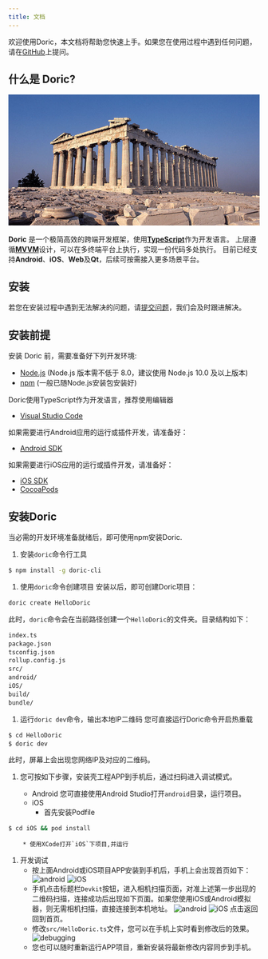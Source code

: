 ```yaml
---
title: 文档
---
```

欢迎使用Doric，本文档将帮助您快速上手。如果您在使用过程中遇到任何问题，请在[GitHub](https://github.com/doric-pub/Doric/issues)上提问。

## 什么是 Doric?

![Doric](./temple.png)

**Doric** 是一个极简高效的跨端开发框架，使用[**TypeScript**](https://www.typescriptlang.org/index.html)作为开发语言。
上层遵循[**MVVM**](./mvvm.html)设计，可以在多终端平台上执行，实现一份代码多处执行。
目前已经支持**Android**、**iOS**、**Web**及**Qt**，后续可按需接入更多场景平台。

## 安装

若您在安装过程中遇到无法解决的问题，请[提交问题](https://github.com/doric-pub/Doric/issues)，我们会及时跟进解决。

## 安装前提

安装 Doric 前，需要准备好下列开发环境:

- [Node.js](http://nodejs.org/) (Node.js 版本需不低于 8.0，建议使用 Node.js 10.0 及以上版本)
- [npm](https://www.npmjs.com/) (一般已随Node.js安装包安装好)

Doric使用TypeScript作为开发语言，推荐使用编辑器

- [Visual Studio Code](https://code.visualstudio.com/)

如果需要进行Android应用的运行或插件开发，请准备好：
- [Android SDK](https://developer.android.com/index.html)

如果需要进行iOS应用的运行或插件开发，请准备好：
- [iOS SDK](https://developer.apple.com/xcode/)
- [CocoaPods](https://guides.cocoapods.org/using/getting-started.html)

## 安装Doric

当必需的开发环境准备就绪后，即可使用npm安装Doric.

1. 安装`doric`命令行工具
``` bash
$ npm install -g doric-cli
```

1. 使用`doric`命令创建项目
安装以后，即可创建Doric项目：
```bash
doric create HelloDoric
```
此时，`doric`命令会在当前路径创建一个`HelloDoric`的文件夹。目录结构如下：
```bash
index.ts
package.json
tsconfig.json
rollup.config.js
src/
android/
iOS/
build/
bundle/
```

1. 运行`doric dev`命令，输出本地IP二维码
您可直接运行Doric命令开启热重载
```bash
$ cd HelloDoric
$ doric dev
```
此时，屏幕上会出现您网络IP及对应的二维码。

1. 您可按如下步骤，安装壳工程APP到手机后，通过扫码进入调试模式。

    * Android
您可直接使用Android Studio打开`android`目录，运行项目。
    * iOS
        * 首先安装Podfile
```bash
$ cd iOS && pod install
```
        * 使用XCode打开`iOS`下项目,并运行

1. 开发调试
    * 按上面Android或iOS项目APP安装到手机后，手机上会出现首页如下：
    ![android](../image/hello_android.png)  ![iOS](../image/hello_iOS.png)
    * 手机点击标题栏`Devkit`按钮，进入相机扫描页面，对准上述第一步出现的二维码扫描，连接成功后出现如下页面。如果您使用iOS或Android模拟器，则无需相机扫描，直接连接到本机地址。
    ![android](../image/debug_android.png)  ![iOS](../image/debug_iOS.png)
    点击返回回到首页。
    * 修改`src/HelloDoric.ts`文件，您可以在手机上实时看到修改后的效果。
    ![debugging](../image/debugging.gif)
    * 您也可以随时重新运行APP项目，重新安装将最新修改内容同步到手机。